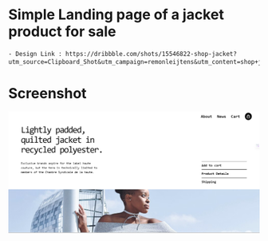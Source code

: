 # Simple Landing page of a jacket product for sale

    - Design Link : https://dribbble.com/shots/15546822-shop-jacket?utm_source=Clipboard_Shot&utm_campaign=remonleijtens&utm_content=shop+jacket&utm_medium=Social_Share&utm_source=Pinterest_Shot&utm_campaign=remonleijtens&utm_content=shop+jacket&utm_medium=Social_Share

# Screenshot

![Demo screenshot of the landing page : ](image.png)
